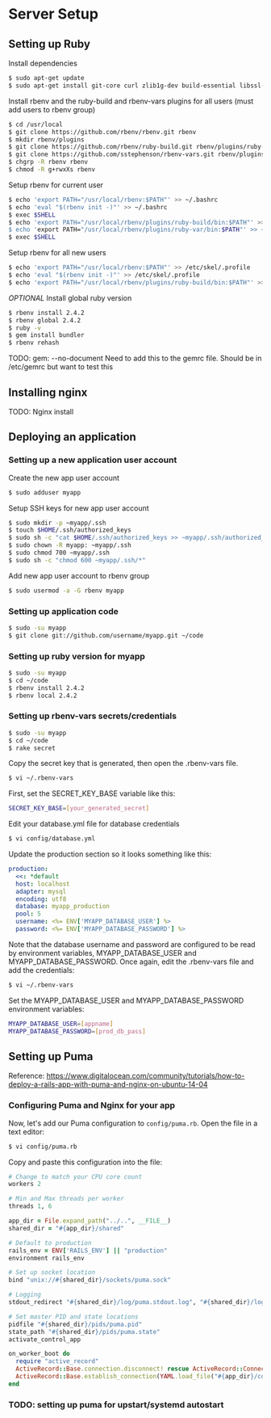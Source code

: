 # Server Setup
## Setting up Ruby
Install dependencies
```bash
$ sudo apt-get update
$ sudo apt-get install git-core curl zlib1g-dev build-essential libssl-dev libreadline-dev libyaml-dev libsqlite3-dev sqlite3 libxml2-dev libxslt1-dev libcurl4-openssl-dev python-software-properties libffi-dev nodejs
```
Install rbenv and the ruby-build and rbenv-vars plugins for all users (must add users to rbenv group)
```bash
$ cd /usr/local
$ git clone https://github.com/rbenv/rbenv.git rbenv
$ mkdir rbenv/plugins
$ git clone https://github.com/rbenv/ruby-build.git rbenv/plugins/ruby-build
$ git clone https://github.com/sstephenson/rbenv-vars.git rbenv/plugins/ruby-vars
$ chgrp -R rbenv rbenv
$ chmod -R g+rwxXs rbenv
```
Setup rbenv for current user
```bash
$ echo 'export PATH="/usr/local/rbenv:$PATH"' >> ~/.bashrc
$ echo 'eval "$(rbenv init -)"' >> ~/.bashrc
$ exec $SHELL
$ echo 'export PATH="/usr/local/rbenv/plugins/ruby-build/bin:$PATH"' >> ~/.bashrc (I DON'T THINK I NEED THIS!!!)
$ echo 'export PATH="/usr/local/rbenv/plugins/ruby-var/bin:$PATH"' >> ~/.bashrc (I DON'T THINK I NEED THIS!!!)
$ exec $SHELL
```
Setup rbenv for all new users
```bash
$ echo 'export PATH="/usr/local/rbenv:$PATH"' >> /etc/skel/.profile
$ echo 'eval "$(rbenv init -)"' >> /etc/skel/.profile
$ echo 'export PATH="/usr/local/rbenv/plugins/ruby-build/bin:$PATH"' >> /etc/skel/.profile
```
*OPTIONAL* Install global ruby version
```bash
$ rbenv install 2.4.2
$ rbenv global 2.4.2
$ ruby -v
$ gem install bundler
$ rbenv rehash
```
TODO: gem: --no-document
Need to add this to the gemrc file. 
Should be in /etc/gemrc but want to test this

## Installing nginx
TODO: Nginx install

## Deploying an application
### Setting up a new application user account
Create the new app user account
```bash
$ sudo adduser myapp
```
Setup SSH keys for new app user account
```bash
$ sudo mkdir -p ~myapp/.ssh
$ touch $HOME/.ssh/authorized_keys
$ sudo sh -c "cat $HOME/.ssh/authorized_keys >> ~myapp/.ssh/authorized_keys"
$ sudo chown -R myapp: ~myapp/.ssh
$ sudo chmod 700 ~myapp/.ssh
$ sudo sh -c "chmod 600 ~myapp/.ssh/*"
```
Add new app user account to rbenv group
```bash 
$ sudo usermod -a -G rbenv myapp
```
### Setting up application code
```bash
$ sudo -su myapp
$ git clone git://github.com/username/myapp.git ~/code
```
### Setting up ruby version for myapp
```bash
$ sudo -su myapp
$ cd ~/code
$ rbenv install 2.4.2
$ rbenv local 2.4.2
```
### Setting up rbenv-vars secrets/credentials
```bash
$ sudo -su myapp
$ cd ~/code
$ rake secret
```
Copy the secret key that is generated, then open the .rbenv-vars file.
```bash 
$ vi ~/.rbenv-vars
```
First, set the SECRET_KEY_BASE variable like this:
```bash 
SECRET_KEY_BASE=[your_generated_secret]
```
Edit your database.yml file for database credentials
```bash 
$ vi config/database.yml
```
Update the production section so it looks something like this:
```yaml
production:
  <<: *default
  host: localhost
  adapter: mysql
  encoding: utf8
  database: myapp_production
  pool: 5
  username: <%= ENV['MYAPP_DATABASE_USER'] %>
  password: <%= ENV['MYAPP_DATABASE_PASSWORD'] %>
```
Note that the database username and password are configured to be read by environment variables, MYAPP_DATABASE_USER and MYAPP_DATABASE_PASSWORD.  Once again, edit the .rbenv-vars file and add the credentials:
```bash 
$ vi ~/.rbenv-vars
```
Set the MYAPP_DATABASE_USER and MYAPP_DATABASE_PASSWORD environment variables: 
```bash 
MYAPP_DATABASE_USER=[appname]
MYAPP_DATABASE_PASSWORD=[prod_db_pass]
```

## Setting up Puma
Reference: 
https://www.digitalocean.com/community/tutorials/how-to-deploy-a-rails-app-with-puma-and-nginx-on-ubuntu-14-04

### Configuring Puma and Nginx for your app
Now, let's add our Puma configuration to `config/puma.rb`. Open the file in a text editor:
``` bash
$ vi config/puma.rb
```
Copy and paste this configuration into the file:
``` ruby
# Change to match your CPU core count
workers 2

# Min and Max threads per worker
threads 1, 6

app_dir = File.expand_path("../..", __FILE__)
shared_dir = "#{app_dir}/shared"

# Default to production
rails_env = ENV['RAILS_ENV'] || "production"
environment rails_env

# Set up socket location
bind "unix://#{shared_dir}/sockets/puma.sock"

# Logging
stdout_redirect "#{shared_dir}/log/puma.stdout.log", "#{shared_dir}/log/puma.stderr.log", true

# Set master PID and state locations
pidfile "#{shared_dir}/pids/puma.pid"
state_path "#{shared_dir}/pids/puma.state"
activate_control_app

on_worker_boot do
  require "active_record"
  ActiveRecord::Base.connection.disconnect! rescue ActiveRecord::ConnectionNotEstablished
  ActiveRecord::Base.establish_connection(YAML.load_file("#{app_dir}/config/database.yml")[rails_env])
end
```

### TODO: setting up puma for upstart/systemd autostart

